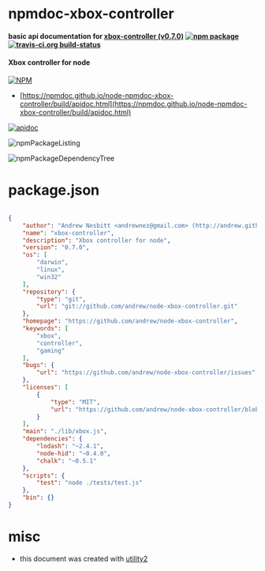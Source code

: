 # npmdoc-xbox-controller

#### basic api documentation for  [xbox-controller (v0.7.0)](https://github.com/andrew/node-xbox-controller)  [![npm package](https://img.shields.io/npm/v/npmdoc-xbox-controller.svg?style=flat-square)](https://www.npmjs.org/package/npmdoc-xbox-controller) [![travis-ci.org build-status](https://api.travis-ci.org/npmdoc/node-npmdoc-xbox-controller.svg)](https://travis-ci.org/npmdoc/node-npmdoc-xbox-controller)

#### Xbox controller for node

[![NPM](https://nodei.co/npm/xbox-controller.png?downloads=true&downloadRank=true&stars=true)](https://www.npmjs.com/package/xbox-controller)

- [https://npmdoc.github.io/node-npmdoc-xbox-controller/build/apidoc.html](https://npmdoc.github.io/node-npmdoc-xbox-controller/build/apidoc.html)

[![apidoc](https://npmdoc.github.io/node-npmdoc-xbox-controller/build/screenCapture.buildCi.browser.%252Ftmp%252Fbuild%252Fapidoc.html.png)](https://npmdoc.github.io/node-npmdoc-xbox-controller/build/apidoc.html)

![npmPackageListing](https://npmdoc.github.io/node-npmdoc-xbox-controller/build/screenCapture.npmPackageListing.svg)

![npmPackageDependencyTree](https://npmdoc.github.io/node-npmdoc-xbox-controller/build/screenCapture.npmPackageDependencyTree.svg)



# package.json

```json

{
    "author": "Andrew Nesbitt <andrewnez@gmail.com> (http://andrew.github.io)",
    "name": "xbox-controller",
    "description": "Xbox controller for node",
    "version": "0.7.0",
    "os": [
        "darwin",
        "linux",
        "win32"
    ],
    "repository": {
        "type": "git",
        "url": "git://github.com/andrew/node-xbox-controller.git"
    },
    "homepage": "https://github.com/andrew/node-xbox-controller",
    "keywords": [
        "xbox",
        "controller",
        "gaming"
    ],
    "bugs": {
        "url": "https://github.com/andrew/node-xbox-controller/issues"
    },
    "licenses": [
        {
            "type": "MIT",
            "url": "https://github.com/andrew/node-xbox-controller/blob/master/LICENSE"
        }
    ],
    "main": "./lib/xbox.js",
    "dependencies": {
        "lodash": "~2.4.1",
        "node-hid": "~0.4.0",
        "chalk": "~0.5.1"
    },
    "scripts": {
        "test": "node ./tests/test.js"
    },
    "bin": {}
}
```



# misc
- this document was created with [utility2](https://github.com/kaizhu256/node-utility2)

